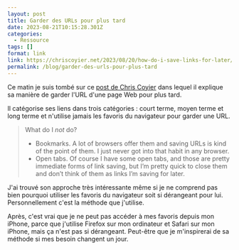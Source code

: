 ```yaml
---
layout: post
title: Garder des URLs pour plus tard
date: 2023-08-21T10:15:28.301Z
categories:
  - Ressource
tags: []
format: link
link: https://chriscoyier.net/2023/08/20/how-do-i-save-links-for-later/
permalink: /blog/garder-des-urls-pour-plus-tard
---
```

Ce matin je suis tombé sur ce [post de Chris Coyier](https://chriscoyier.net/2023/08/20/how-do-i-save-links-for-later/) dans lequel il explique sa manière de garder l'URL d'une page Web pour plus tard.

Il catégorise ses liens dans trois catégories : court terme, moyen terme et long terme et n'utilise jamais les favoris du navigateur pour garder une URL.

> What do I *not* do?
>
> * Bookmarks. A lot of browsers offer them and saving URLs is kind of the point of them. I just never got into that habit in any browser.
> * Open tabs. Of course I have some open tabs, and those are pretty immediate forms of link saving, but I’m pretty quick to close them and don’t think of them as links I’m saving for later.

J'ai trouvé son approche très intéressante même si je ne comprend pas bien pourquoi utiliser les favoris du navigateur soit si dérangeant pour lui. Personnellement c'est la méthode que j'utilise. 

Après, c'est vrai que je ne peut pas accéder à mes favoris depuis mon iPhone, parce que j'utilise Firefox sur mon ordinateur et Safari sur mon iPhone, mais ça n'est pas si dérangeant. Peut-être que je m'inspirerai de sa méthode si mes besoin changent un jour.